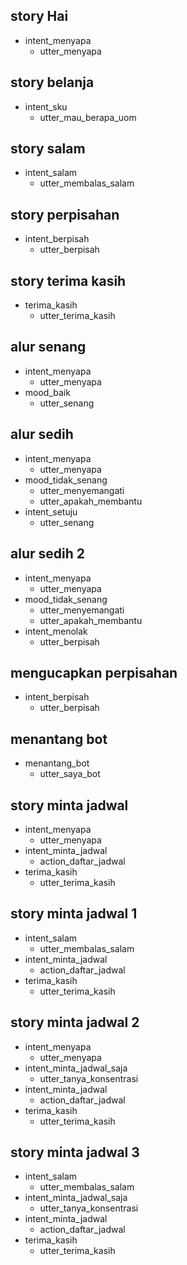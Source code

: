 ## story Hai
* intent_menyapa
  - utter_menyapa

## story belanja
* intent_sku
  - utter_mau_berapa_uom

## story salam
* intent_salam
  - utter_membalas_salam

## story perpisahan
* intent_berpisah
  - utter_berpisah

## story terima kasih
* terima_kasih
  - utter_terima_kasih

## alur senang
* intent_menyapa
  - utter_menyapa
* mood_baik
  - utter_senang

## alur sedih
* intent_menyapa
  - utter_menyapa
* mood_tidak_senang
  - utter_menyemangati
  - utter_apakah_membantu
* intent_setuju
  - utter_senang

## alur sedih  2
* intent_menyapa
  - utter_menyapa
* mood_tidak_senang
  - utter_menyemangati
  - utter_apakah_membantu
* intent_menolak
  - utter_berpisah

## mengucapkan perpisahan
* intent_berpisah
  - utter_berpisah

## menantang bot
* menantang_bot
  - utter_saya_bot

## story minta jadwal
* intent_menyapa
  - utter_menyapa
* intent_minta_jadwal
  - action_daftar_jadwal
* terima_kasih
  - utter_terima_kasih

## story minta jadwal 1
* intent_salam
  - utter_membalas_salam
* intent_minta_jadwal
  - action_daftar_jadwal
* terima_kasih
  - utter_terima_kasih

## story minta jadwal 2
* intent_menyapa
  - utter_menyapa
* intent_minta_jadwal_saja
  - utter_tanya_konsentrasi
* intent_minta_jadwal
  - action_daftar_jadwal
* terima_kasih
  - utter_terima_kasih

## story minta jadwal 3
* intent_salam
  - utter_membalas_salam
* intent_minta_jadwal_saja
  - utter_tanya_konsentrasi
* intent_minta_jadwal
  - action_daftar_jadwal
* terima_kasih
  - utter_terima_kasih


  